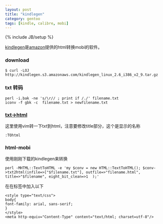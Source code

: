 ```yaml
---
layout: post
title: "kindlegen"
category: gentoo
tags: [kindle, calibre, mobi]
---
```

{% include JB/setup %}

[kindlegen](http://wiki.gentoo.org/wiki/Amazon_Kindle)是[amazon](http://www.amazon.com/gp/feature.html?docId=1000765211)提供的html转换mobi的软件。

### download

```
$ curl -LOJ http://kindlegen.s3.amazonaws.com/kindlegen_linux_2.6_i386_v2_9.tar.gz
```

### txt 转码

```
perl -i.bak -ne 's/\r// ; print if /./' filename.txt
iconv -f gbk -c  filename.txt > newfilename.txt
```

### [txt->html](http://vim.wikia.com/wiki/Pasting_code_with_syntax_coloring_in_emails)

 这里使用vim转一下txt到html，注意要修改title部分，这个是显示的名称
 
```
:TOhtml
```

### html-mobi

使用刚刚下载的kindlegen来转换

```
perl -MHTML::TextToHTML -e 'my $conv = new HTML::TextToHTML(); $conv->txt2html(infile=>["$filename.txt"], outfile=>"filename.html", title=>"$filename", eight_bit_clean=>1  );'
```

在在<head></head>标签中加入以下

```
<style type="text/css">
body{
font-family: arial, sans-serif;
}
</style>
<meta http-equiv="Content-Type" content="text/html; charset=utf-8"/>
```
